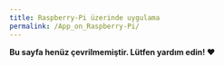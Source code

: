 ```yaml
---
title: Raspberry-Pi üzerinde uygulama
permalink: /App_on_Raspberry-Pi/
---
```


**Bu sayfa henüz çevrilmemiştir. Lütfen yardım edin! ❤**
